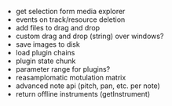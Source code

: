 - get selection form media explorer
- events on track/resource deletion
- add files to drag and drop
- custom drag and drop (string) over windows?
- save images to disk
- load plugin chains
- plugin state chunk
- parameter range for plugins?
- reasamplomatic motulation matrix
- advanced note api (pitch, pan, etc. per note)
- return offline instruments (getInstrument)